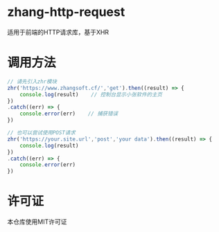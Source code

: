 # zhang-http-request  
适用于前端的HTTP请求库，基于XHR  

# 调用方法
```js
// 请先引入zhr模块
zhr('https://www.zhangsoft.cf/','get').then((result) => {
    console.log(result)    // 控制台显示小张软件的主页
})
.catch((err) => {
    console.error(err)    // 捕获错误
})

// 也可以尝试使用POST请求
zhr('https://your.site.url','post','your data').then((result) => {
    console.log(result)
})
.catch((err) => {
    console.error(err)
})
```

# 许可证  
本仓库使用MIT许可证